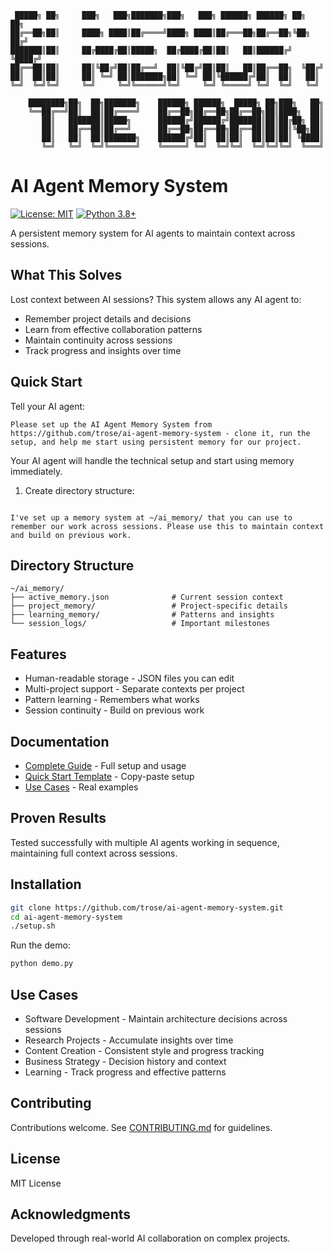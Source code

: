 ```
 █████╗ ██╗     ███╗   ███╗███████╗███╗   ███╗ ██████╗ ██████╗ ██╗   ██╗
██╔══██╗██║     ████╗ ████║██╔════╝████╗ ████║██╔═══██╗██╔══██╗╚██╗ ██╔╝
███████║██║     ██╔████╔██║█████╗  ██╔████╔██║██║   ██║██████╔╝ ╚████╔╝ 
██╔══██║██║     ██║╚██╔╝██║██╔══╝  ██║╚██╔╝██║██║   ██║██╔══██╗  ╚██╔╝  
██║  ██║██║     ██║ ╚═╝ ██║███████╗██║ ╚═╝ ██║╚██████╔╝██║  ██║   ██║   
╚═╝  ╚═╝╚═╝     ╚═╝     ╚═╝╚══════╝╚═╝     ╚═╝ ╚═════╝ ╚═╝  ╚═╝   ╚═╝   
                                                                          
    ████████╗██╗  ██╗███████╗    ██████╗ ██████╗  █████╗ ██╗███╗   ██╗    
    ╚══██╔══╝██║  ██║██╔════╝    ██╔══██╗██╔══██╗██╔══██╗██║████╗  ██║    
       ██║   ███████║█████╗      ██████╔╝██████╔╝███████║██║██╔██╗ ██║    
       ██║   ██╔══██║██╔══╝      ██╔══██╗██╔══██╗██╔══██║██║██║╚██╗██║    
       ██║   ██║  ██║███████╗    ██████╔╝██║  ██║██║  ██║██║██║ ╚████║    
       ╚═╝   ╚═╝  ╚═╝╚══════╝    ╚═════╝ ╚═╝  ╚═╝╚═╝  ╚═╝╚═╝╚═╝  ╚═══╝    
```

# AI Agent Memory System
[![License: MIT](https://img.shields.io/badge/License-MIT-yellow.svg)](https://opensource.org/licenses/MIT)
[![Python 3.8+](https://img.shields.io/badge/python-3.8+-blue.svg)](https://www.python.org/downloads/)

A persistent memory system for AI agents to maintain context across sessions.

## What This Solves

Lost context between AI sessions? This system allows any AI agent to:

- Remember project details and decisions
- Learn from effective collaboration patterns
- Maintain continuity across sessions
- Track progress and insights over time

## Quick Start

Tell your AI agent:

```
Please set up the AI Agent Memory System from https://github.com/trose/ai-agent-memory-system - clone it, run the setup, and help me start using persistent memory for our project.
```

Your AI agent will handle the technical setup and start using memory immediately.

1. Create directory structure:
```bash

```

```
I've set up a memory system at ~/ai_memory/ that you can use to remember our work across sessions. Please use this to maintain context and build on previous work.
```

## Directory Structure

```
~/ai_memory/
├── active_memory.json              # Current session context
├── project_memory/                 # Project-specific details
├── learning_memory/                # Patterns and insights
└── session_logs/                   # Important milestones
```

## Features

- Human-readable storage - JSON files you can edit
- Multi-project support - Separate contexts per project
- Pattern learning - Remembers what works
- Session continuity - Build on previous work

## Documentation

- [Complete Guide](docs/COMPLETE_GUIDE.md) - Full setup and usage
- [Quick Start Template](docs/QUICK_START_TEMPLATE.md) - Copy-paste setup
- [Use Cases](docs/USE_CASES.md) - Real examples

## Proven Results

Tested successfully with multiple AI agents working in sequence, maintaining full context across sessions.

## Installation

```bash
git clone https://github.com/trose/ai-agent-memory-system.git
cd ai-agent-memory-system
./setup.sh
```

Run the demo:
```bash
python demo.py
```

## Use Cases

- Software Development - Maintain architecture decisions across sessions
- Research Projects - Accumulate insights over time
- Content Creation - Consistent style and progress tracking
- Business Strategy - Decision history and context
- Learning - Track progress and effective patterns

## Contributing

Contributions welcome. See [CONTRIBUTING.md](CONTRIBUTING.md) for guidelines.

## License

MIT License

## Acknowledgments

Developed through real-world AI collaboration on complex projects.
